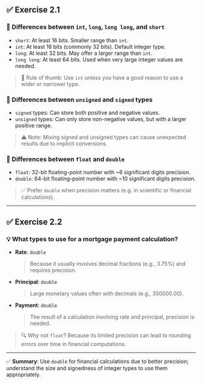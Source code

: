 ## ✅ Exercise 2.1

### 🔸 Differences between `int`, `long`, `long long`, and `short`

* `short`: At least 16 bits. Smaller range than `int`.
* `int`: At least 16 bits (commonly 32 bits). Default integer type.
* `long`: At least 32 bits. May offer a larger range than `int`.
* `long long`: At least 64 bits. Used when very large integer values are needed.

> 🔑 Rule of thumb: Use `int` unless you have a good reason to use a wider or narrower type.

### 🔸 Differences between `unsigned` and `signed` types

* `signed` types: Can store both positive and negative values.
* `unsigned` types: Can only store non-negative values, but with a larger positive range.

> ⚠️ Note: Mixing signed and unsigned types can cause unexpected results due to implicit conversions.

### 🔸 Differences between `float` and `double`

* `float`: 32-bit floating-point number with \~6 significant digits precision.
* `double`: 64-bit floating-point number with \~10 significant digits precision.

> ✅ Prefer `double` when precision matters (e.g. in scientific or financial calculations).

---

## ✅ Exercise 2.2

### 💡 What types to use for a mortgage payment calculation?

* **Rate**: `double`

  > Because it usually involves decimal fractions (e.g., 3.75%) and requires precision.

* **Principal**: `double`

  > Large monetary values often with decimals (e.g., 350000.00).

* **Payment**: `double`

  > The result of a calculation involving rate and principal, precision is needed.

> 🔍 Why not `float`? Because its limited precision can lead to rounding errors over time in financial computations.

---

✅ **Summary**: Use `double` for financial calculations due to better precision; understand the size and signedness of integer types to use them appropriately.
